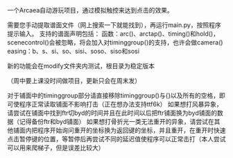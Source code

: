 一个Arcaea自动游玩项目，通过模拟触控来达到点击的效果。

需要您手动提取谱面文件（网上搜索一下就能找到），再运行main.py，按照程序提示输入。
支持的谱面声明包括：
函数：arc()、arctap()、timing()和hold()，scenecontrol()会被忽略，将会加入对timinggroup()的支持，也许会做camera()
easing：b、s、si、so、sisi、soso、siso和sosi

新的功能会在modify文件夹内测试，根目录为稳定版本

（周中要上课没时间做项目，更新只会在周末发）

对于铺面中的timinggroup部分请直接移除timinggroup()与{}以及所有的空格，即可使程序正常读取铺面不影响打击（正在想办法支持ttf6k）
如果想打风暴异象，请尝试在铺面中找到ftr切byd的时间并且在此时间以后把ftr铺面换为byd铺面的数据（记得备份ftr和byd铺面）
如果想打骨折光一类无法重开的异象，请尝试在其他铺面内把程序开始询问重开的坐标换为返回键的坐标，并且重开，在重开时快速点击暂停键的位置，等暂停后再尝试不同的延迟值使程序可以正常击打（本人尝试可以用来爬梯子，但是误差比较大）

